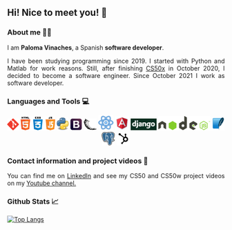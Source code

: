 <!-- Adding icons -->
<link rel="stylesheet" href="https://use.fontawesome.com/releases/v5.6.1/css/all.css" integrity="sha384-gfdkjb5BdAXd+lj+gudLWI+BXq4IuLW5IT+brZEZsLFm++aCMlF1V92rMkPaX4PP" crossorigin="anonymous">

## Hi! Nice to meet you! :wave:

### About me :woman_technologist:

I am **Paloma Vinaches**, a Spanish **software developer**.

<div style="text-align: justify">
    I have been studying programming since 2019. I started with Python and Matlab for work reasons. Still, after finishing <a href="https://cs50.harvard.edu/x/2020/">CS50x</a> in October 2020, I decided to become a software engineer. Since October 2021 I work as software developer.
</div>

### Languages and Tools :computer:

<div style="text-align: center">
    <!-- Icons from https://www.pngitem.com/ + https://icons8.com/-->
    <img src="images/git.png" width="27" alt="Git" />
    <img src="images/html-css-js.png" width="80" alt="Html5 CSS3 JS" />
    <img src="images/python.png" width="27" alt="Python" />
    <img src="images/bootstrap.png" width="27" alt="Bootstrap" />
    <img src="images/flask.png" width="30" alt="Flask" />
    <img src="images/icons8-react-40.png" width="35" alt="ReactJs" />
    <img src="images/angular.png" width="32" alt="Angular" />
    <img src="images/django.png" width="60" alt="Django" />
    <img src="images/nodejs.png" width="120" alt="NodeJs" />
    <img src="images/sqlite.png" width="30" alt="SQLite" />
    <img src="images/postgresql.svg" width="30" alt="PostgreSQL" />
    <img src="images/hubspot.png" width="32" alt="Hubspot" />
    
</div>

### Contact information and project videos :email:

<div style="text-align: justify">
    You can find me on <i class="fab fa-linkedin"></i> <a href="http://www.linkedin.com/in/paloma-vinaches-melguizo/">LinkedIn</a> and see my CS50 and CS50w project videos on my <i class="fab fa-youtube"></i> <a href="https://www.youtube.com/channel/UCycE9wXnL8SiJQWJzCtRgTA">Youtube channel.</a>
</div>


### Github Stats :chart_with_upwards_trend:

[![Top Langs](https://github-readme-stats.vercel.app/api/top-langs/?username=pvinaches)](https://github.com/pvinaches/github-readme-stats)
